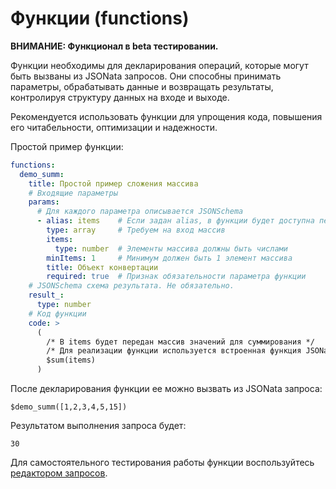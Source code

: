 # Функции (functions)

**ВНИМАНИЕ: Функционал в beta тестировании.**

Функции необходимы для декларирования операций, которые могут быть вызваны из JSONata запросов.
Они способны принимать параметры, обрабатывать данные и возвращать результаты, контролируя 
структуру данных на входе и выходе.

Рекомендуется использовать функции для упрощения кода, повышения его читабельности, оптимизации и надежности.

Простой пример функции:
```yaml
functions:
  demo_summ:
    title: Простой пример сложения массива
    # Входящие параметры
    params:
      # Для каждого параметра описывается JSONSchema
      - alias: items    # Если задан alias, в функции будет доступна переменная с этим идентификатором
        type: array     # Требуем на вход массив
        items:
          type: number  # Элементы массива должны быть числами
        minItems: 1     # Минимум должен быть 1 элемент массива
        title: Объект конвертации
        required: true  # Признак обязательности параметра функции
    # JSONSchema схема результата. Не обязательно.
    result_:
      type: number
    # Код функции
    code: >
      (
        /* В items будет передан массив значений для суммирования */
        /* Для реализации функции используется встроенная функция JSONata $sum() */
        $sum(items)
      )
```

После декларирования функции ее можно вызвать из JSONata запроса:
```JSONata
$demo_summ([1,2,3,4,5,15])
```

Результатом выполнения запроса будет:
```
30
```

Для самостоятельного тестирования работы функции воспользуйтесь [редактором запросов](/devtool).




